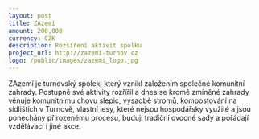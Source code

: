 ```yaml
---
layout: post
title: ZAzemí
amount: 200,000
currency: CZK
description: Rozšíření aktivit spolku
project_url: http://zazemi-turnov.cz
logo: /public/images/zazemi_logo.jpg
---
```


ZAzemí je turnovský spolek, který vznikl založením společné komunitní zahrady. Postupně své aktivity rozřířil a dnes se kromě zmíněné zahrady věnuje komunitnímu chovu slepic, výsadbě stromů, kompostování na sídlištích v Turnově, vlastní lesy, které nejsou hospodářsky využité a jsou ponechány přirozenému procesu, budují tradiční ovocné sady a pořádají vzdělávací i jiné akce.
